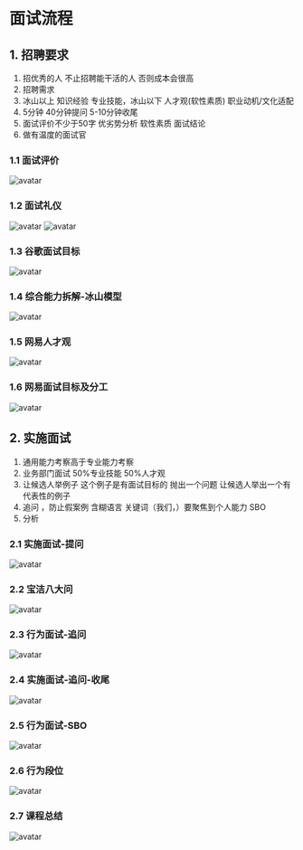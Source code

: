 # 面试流程

## 1. 招聘要求

1. 招优秀的人 不止招聘能干活的人 否则成本会很高
2. 招聘需求
3. 冰山以上 知识经验 专业技能，冰山以下 人才观(软性素质) 职业动机/文化适配
4. 5分钟 40分钟提问 5-10分钟收尾
5. 面试评价不少于50字 优劣势分析 软性素质 面试结论
6. 做有温度的面试官

### 1.1 面试评价

![avatar](pics/面试评价.png)

### 1.2 面试礼仪

![avatar](pics/面试礼仪.png)
![avatar](pics/不要这样做系列.png)

### 1.3 谷歌面试目标

![avatar](pics/谷歌面试目标.png)

### 1.4 综合能力拆解-冰山模型

![avatar](pics/综合能力拆解-冰山模型.png)

### 1.5 网易人才观

![avatar](pics/网易人才观.png)

### 1.6 网易面试目标及分工

![avatar](pics/网易面试目标及分工.png)

## 2. 实施面试

1. 通用能力考察高于专业能力考察
2. 业务部门面试 50%专业技能 50%人才观
3. 让候选人举例子 这个例子是有面试目标的  抛出一个问题 让候选人举出一个有代表性的例子
4. 追问 ，防止假案例 含糊语言 关键词（我们，）要聚焦到个人能力 SBO
5. 分析

### 2.1 实施面试-提问

![avatar](pics/实施面试-提问.png)

### 2.2 宝洁八大问

![avatar](pics/实施面试-提问-宝洁八大问.png)

### 2.3 行为面试-追问

![avatar](pics/行为面试-追问.png)

### 2.4 实施面试-追问-收尾

![avatar](pics/实施面试-追问-收尾.png)

### 2.5 行为面试-SBO

![avatar](pics/行为面试-SBO.png)

### 2.6 行为段位

![avatar](pics/行为段位.png)

### 2.7 课程总结

![avatar](pics/课程总结.png)

